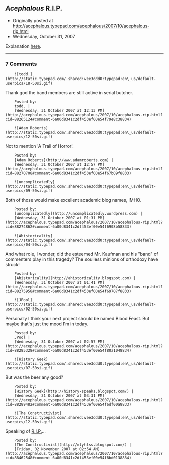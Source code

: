 ## <em>Acephalous</em> R.I.P.

 * Originally posted at http://acephalous.typepad.com/acephalous/2007/10/acephalous-rip.html
 * Wednesday, October 31, 2007



Explanation [here](http://blog.myspace.com/index.cfm?fuseaction=blog.view&friendID=107646603&blogID=318141433).

		

* * *

### 7 Comments 

		

                
[]()

	

		![todd.](http://static.typepad.com/.shared:vee3ddd0:typepad:en\_us/default-userpics/18-50si.gif)
	

	

		

Thank god the band members are still active in serial butcher. 

	

		Posted by:
		todd. |
		[Wednesday, 31 October 2007 at 12:13 PM](http://acephalous.typepad.com/acephalous/2007/10/acephalous-rip.html?cid=88265124#comment-6a00d8341c2df453ef00e54f79e8c38834)

[]()

	

		![Adam Roberts](http://static.typepad.com/.shared:vee3ddd0:typepad:en\_us/default-userpics/12-50si.gif)
	

	

		

Not to mention 'A Trail of Horror'.

	

		Posted by:
		[Adam Roberts](http://www.adamroberts.com) |
		[Wednesday, 31 October 2007 at 12:57 PM](http://acephalous.typepad.com/acephalous/2007/10/acephalous-rip.html?cid=88270708#comment-6a00d8341c2df453ef00e54f67b09f8833)

[]()

	

		![uncomplicatedly](http://static.typepad.com/.shared:vee3ddd0:typepad:en\_us/default-userpics/09-50si.gif)
	

	

		

Both of those would make excellent academic blog names, IMHO.

	

		Posted by:
		[uncomplicatedly](http://uncomplicatedly.wordpress.com) |
		[Wednesday, 31 October 2007 at 01:31 PM](http://acephalous.typepad.com/acephalous/2007/10/acephalous-rip.html?cid=88274862#comment-6a00d8341c2df453ef00e54f6908b58833)

[]()

	

		![Ahistoricality](http://static.typepad.com/.shared:vee3ddd0:typepad:en\_us/default-userpics/04-50si.gif)
	

	

		

And what role, I wonder, did the esteemed Mr. Kaufman and his "band" of commenters play in this tragedy? The soulless minions of orthodoxy have struck!

	

		Posted by:
		[Ahistoricality](http://ahistoricality.blogspot.com) |
		[Wednesday, 31 October 2007 at 01:41 PM](http://acephalous.typepad.com/acephalous/2007/10/acephalous-rip.html?cid=88275958#comment-6a00d8341c2df453ef00e54f69707f8833)

[]()

	

		![JPool](http://static.typepad.com/.shared:vee3ddd0:typepad:en\_us/default-userpics/02-50si.gif)
	

	

		

Personally I think your next project should be named Blood Feast.  But maybe that's just the mood I'm in today.

	

		Posted by:
		JPool |
		[Wednesday, 31 October 2007 at 02:57 PM](http://acephalous.typepad.com/acephalous/2007/10/acephalous-rip.html?cid=88285328#comment-6a00d8341c2df453ef00e54f80a1048834)

[]()

	

		![History Geek](http://static.typepad.com/.shared:vee3ddd0:typepad:en\_us/default-userpics/07-50si.gif)
	

	

		

But was the beer any good?

	

		Posted by:
		[History Geek](http://history-speaks.blogspot.com/) |
		[Wednesday, 31 October 2007 at 03:31 PM](http://acephalous.typepad.com/acephalous/2007/10/acephalous-rip.html?cid=88289482#comment-6a00d8341c2df453ef00e54f6df00a8833)

[]()

	

		![The Constructivist](http://static.typepad.com/.shared:vee3ddd0:typepad:en\_us/default-userpics/12-50si.gif)
	

	

		

Speaking of [R.I.P.](http://www.waagnfnp.com/2007/10/26/swan-song/)...

	

		Posted by:
		[The Constructivist](http://mlyhlss.blogspot.com/) |
		[Friday, 02 November 2007 at 02:54 AM](http://acephalous.typepad.com/acephalous/2007/10/acephalous-rip.html?cid=88462548#comment-6a00d8341c2df453ef00e54f8bd0138834)

		

        